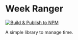 # Week Ranger

[![Build & Publish to NPM](https://github.com/GlCap/week-ranger/actions/workflows/publish.yml/badge.svg)](https://github.com/GlCap/week-ranger/actions/workflows/publish.yml)

A simple library to manage time.

